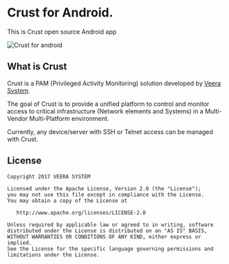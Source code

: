# Crust for Android.
This is Crust open source Android app

![Crust for android](http://veerasystem.com//statics/slideshow/2.jpg)

## What is Crust
Crust is a PAM (Privileged Activity Monitoring) solution developed by [Veera System](http://veerasystem.com). 

The goal of Crust is to provide a unified platform to control and monitor access to critical infrastructure (Network elements and Systems) in a Multi-Vendor Multi-Platform environment.

Currently, any device/server with SSH or Telnet access can be managed with Crust.

## License
 ```
Copyright 2017 VEERA SYSTEM

Licensed under the Apache License, Version 2.0 (the "License");
you may not use this file except in compliance with the License.
You may obtain a copy of the License at

    http://www.apache.org/licenses/LICENSE-2.0

Unless required by applicable law or agreed to in writing, software
distributed under the License is distributed on an "AS IS" BASIS,
WITHOUT WARRANTIES OR CONDITIONS OF ANY KIND, either express or implied.
See the License for the specific language governing permissions and
limitations under the License.
```
